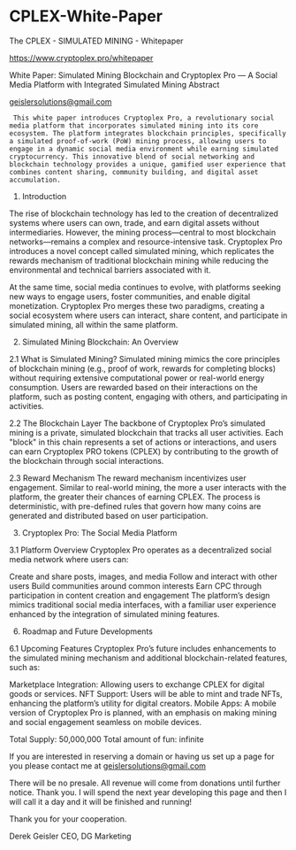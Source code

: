 # CPLEX-White-Paper
The CPLEX - SIMULATED MINING - Whitepaper

https://www.cryptoplex.pro/whitepaper

White Paper: Simulated Mining Blockchain and Cryptoplex Pro — A Social Media Platform with Integrated Simulated Mining
Abstract

geislersolutions@gmail.com

     This white paper introduces Cryptoplex Pro, a revolutionary social media platform that incorporates simulated mining into its core ecosystem. The platform integrates blockchain principles, specifically a simulated proof-of-work (PoW) mining process, allowing users to engage in a dynamic social media environment while earning simulated cryptocurrency. This innovative blend of social networking and blockchain technology provides a unique, gamified user experience that combines content sharing, community building, and digital asset accumulation.

1. Introduction

The rise of blockchain technology has led to the creation of decentralized systems where users can own, trade, and earn digital assets without intermediaries. However, the mining process—central to most blockchain networks—remains a complex and resource-intensive task. Cryptoplex Pro introduces a novel concept called simulated mining, which replicates the rewards mechanism of traditional blockchain mining while reducing the environmental and technical barriers associated with it.

At the same time, social media continues to evolve, with platforms seeking new ways to engage users, foster communities, and enable digital monetization. Cryptoplex Pro merges these two paradigms, creating a social ecosystem where users can interact, share content, and participate in simulated mining, all within the same platform.

2. Simulated Mining Blockchain: An Overview

2.1 What is Simulated Mining?
Simulated mining mimics the core principles of blockchain mining (e.g., proof of work, rewards for completing blocks) without requiring extensive computational power or real-world energy consumption. Users are rewarded based on their interactions on the platform, such as posting content, engaging with others, and participating in activities.

2.2 The Blockchain Layer
The backbone of Cryptoplex Pro’s simulated mining is a private, simulated blockchain that tracks all user activities. Each "block" in this chain represents a set of actions or interactions, and users can earn Cryptoplex PRO tokens (CPLEX) by contributing to the growth of the blockchain through social interactions.

2.3 Reward Mechanism
The reward mechanism incentivizes user engagement. Similar to real-world mining, the more a user interacts with the platform, the greater their chances of earning CPLEX. The process is deterministic, with pre-defined rules that govern how many coins are generated and distributed based on user participation.

3. Cryptoplex Pro: The Social Media Platform

3.1 Platform Overview
Cryptoplex Pro operates as a decentralized social media network where users can:

Create and share posts, images, and media
Follow and interact with other users
Build communities around common interests
Earn CPC through participation in content creation and engagement
The platform’s design mimics traditional social media interfaces, with a familiar user experience enhanced by the integration of simulated mining features.

6. Roadmap and Future Developments

6.1 Upcoming Features
Cryptoplex Pro’s future includes enhancements to the simulated mining mechanism and additional blockchain-related features, such as:

Marketplace Integration: Allowing users to exchange CPLEX for digital goods or services.
NFT Support: Users will be able to mint and trade NFTs, enhancing the platform’s utility for digital creators.
Mobile Apps: A mobile version of Cryptoplex Pro is planned, with an emphasis on making mining and social engagement seamless on mobile devices.

Total Supply: 50,000,000
Total amount of fun: infinite

If you are interested in reserving a domain or having us set up a page for you please contact me at geislersolutions@gmail.com

There will be no presale. All revenue will come from donations until further notice. Thank you. I will spend the next year developing this page and then I will call it a day and it will be finished and running!

Thank you for your cooperation.

Derek Geisler
CEO, DG Marketing
